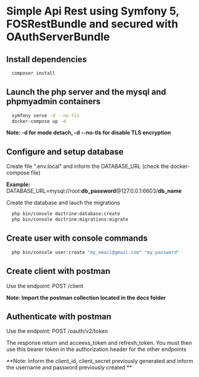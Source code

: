 # Simple Api Rest using Symfony 5, FOSRestBundle and secured with OAuthServerBundle

## Install dependencies

```bash
  composer install
```

## Launch the php server and the mysql and phpmyadmin containers

```bash
  symfony serve -d --no-tls
  docker-compose up -d
```
**Note: -d for mode detach, -d --no-tls for disable TLS encryption**

## Configure and setup database

Create file ".env.local" and inform the DATABASE_URL (check the docker-compose file)

**Example:** DATABASE_URL=mysql://root:**db_password**@127.0.0.1:6603/**db_name**

Create the database and lauch the migrations

```bash
  php bin/console doctrine:database:create
  php bin/console doctrine:migrations:migrate
```

## Create user with console commands

```bash
  php bin/console user:create "my_email@gmail.com" "my_password"
```
## Create client with postman

Use the endpoint: POST /client

**Note: Import the postman collection located in the docs folder**

## Authenticate with postman

Use the endpoint: POST /oauth/v2/token

The response return and acceess_token and refresh_token.
You must then use this bearer token in the authorization header for the other endpoints

**Note: Inform the client_id, client_secret previously generated and inform the username and password previously created **


